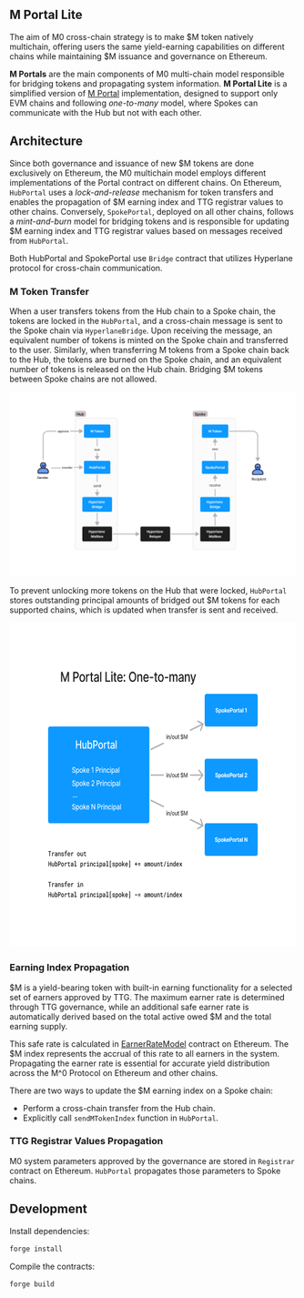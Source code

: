 ## M Portal Lite

The aim of M0 cross-chain strategy is to make $M token natively multichain, offering users the same yield-earning capabilities on different chains while maintaining $M issuance and governance on Ethereum.

**M Portals** are the main components of M0 multi-chain model responsible for bridging tokens and propagating system information.
**M Portal Lite** is a simplified version of [M Portal](https://github.com/m0-foundation/m-portal) implementation, designed to support only EVM chains and following _one-to-many_ model, where Spokes can communicate with the Hub but not with each other.

## Architecture

Since both governance and issuance of new $M tokens are done exclusively on Ethereum, the M0 multichain model employs different implementations of the Portal contract on different chains. On Ethereum, `HubPortal` uses a _lock-and-release_ mechanism for token transfers and enables the propagation of $M earning index and TTG registrar values to other chains. Conversely, `SpokePortal`, deployed on all other chains, follows a _mint-and-burn_ model for bridging tokens and is responsible for updating $M earning index and TTG registrar values based on messages received from `HubPortal`.

Both HubPortal and SpokePortal use `Bridge` contract that utilizes Hyperlane protocol for cross-chain communication.

### M Token Transfer

When a user transfers tokens from the Hub chain to a Spoke chain, the tokens are locked in the `HubPortal`, and a cross-chain message is sent to the Spoke chain via `HyperlaneBridge`. Upon receiving the message, an equivalent number of tokens is minted on the Spoke chain and transferred to the user. Similarly, when transferring M tokens from a Spoke chain back to the Hub, the tokens are burned on the Spoke chain, and an equivalent number of tokens is released on the Hub chain. Bridging $M tokens between Spoke chains are not allowed.

<img src="./assets/hub-and-spoke.png"/>

To prevent unlocking more tokens on the Hub that were locked, `HubPortal` stores outstanding principal amounts of bridged out $M tokens for each supported chains, which is updated when transfer is sent and received.

<img src="./assets/one-to-many.png"  width="600" height="570"/>

### Earning Index Propagation

$M is a yield-bearing token with built-in earning functionality for a selected set of earners approved by TTG. The maximum earner rate is determined through TTG governance, while an additional safe earner rate is automatically derived based on the total active owed $M and the total earning supply.

This safe rate is calculated in [EarnerRateModel](https://etherscan.io/address/0x6b198067E22d3A4e5aB8CeCda41a6Da56DBf5F59#code) contract on Ethereum. The $M index represents the accrual of this rate to all earners in the system. Propagating the earner rate is essential for accurate yield distribution across the M^0 Protocol on Ethereum and other chains.

There are two ways to update the $M earning index on a Spoke chain:

- Perform a cross-chain transfer from the Hub chain.
- Explicitly call `sendMTokenIndex` function in `HubPortal`.

### TTG Registrar Values Propagation

M0 system parameters approved by the governance are stored in `Registrar` contract on Ethereum. `HubPortal` propagates those parameters to Spoke chains.

## Development

Install dependencies:

```bash
forge install
```

Compile the contracts:

```bash
forge build
```

